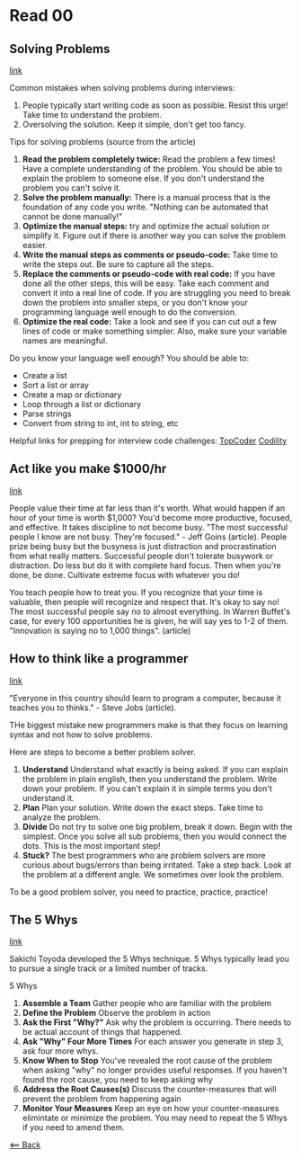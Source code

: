 # Read 00

## Solving Problems
[link](https://simpleprogrammer.com/solving-problems-breaking-it-down/)

Common mistakes when solving problems during interviews:
1. People typically start writing code as soon as possible. Resist this urge! Take time to understand the problem.
1. Oversolving the solution. Keep it simple, don't get too fancy.

Tips for solving problems (source from the article)
1. **Read the problem completely twice:** Read the problem a few times! Have a complete understanding of the problem. You should be able to explain the problem to someone else. If you don't understand the problem you can't solve it.
1. **Solve the problem manually:** There is a manual process that is the foundation of any code you write. "Nothing can be automated that cannot be done manually!"
1. **Optimize the manual steps:** try and optimize the actual solution or simplify it. Figure out if there is another way you can solve the problem easier.
1. **Write the manual steps as comments or pseudo-code:** Take time to write the steps out. Be sure to capture all the steps.
1. **Replace the comments or pseudo-code with real code:** If you have done all the other steps, this will be easy. Take each comment and convert it into a real line of code. If you are struggling you need to break down the problem into smaller steps, or you don't know your programming language well enough to do the conversion.
1. **Optimize the real code:** Take a look and see if you can cut out a few lines of code or make something simpler. Also, make sure your variable names are meaningful.

Do you know your language well enough? You should be able to:
- Create a list
- Sort a list or array
- Create a map or dictionary
- Loop through a list or dictionary
- Parse strings
- Convert from string to int, int to string, etc

Helpful links for prepping for interview code challenges:
[TopCoder](https://simpleprogrammer.com/so-you-want-to-become-a-better-programmer-topcoder/)
[Codility](https://www.codility.com/)

## Act like you make $1000/hr
[link](https://medium.com/swlh/pretend-your-time-is-worth-1-000-hour-and-youll-become-100x-more-productive-f04628bb3e6d)

People value their time at far less than it's worth. What would happen if an hour of your time is worth $1,000? You'd become more productive, focused, and effective. It takes discipline to not become busy. "The most successful people I know are not busy. They're focused." - Jeff Goins (article). People prize being busy but the busyness is just distraction and procrastination from what really matters. Successful people don't tolerate busywork or distraction. Do less but do it with complete hard focus. Then when you're done, be done. Cultivate extreme focus with whatever you do! 

You teach people how to treat you. If you recognize that your time is valuable, then people will recognize and respect that. It's okay to say no! The most successful people say no to almost everything. In Warren Buffet's case, for every 100 opportunities he is given, he will say yes to 1-2 of them. "Innovation is saying no to 1,000 things". (article)

## How to think like a programmer
[link](https://www.freecodecamp.org/news/how-to-think-like-a-programmer-lessons-in-problem-solving-d1d8bf1de7d2/)

"Everyone in this country should learn to program a computer, because it teaches you to thinks." - Steve Jobs (article).

THe biggest mistake new programmers make is that they focus on learning syntax and not how to solve problems.

Here are steps to become a better problem solver.
1. **Understand** Understand what exactly is being asked. If you can explain the problem in plain english, then you understand the problem. Write down your problem. If you can't explain it in simple terms you don't understand it.
1. **Plan** Plan your solution. Write down the exact steps. Take time to analyze the problem.
1. **Divide** Do not try to solve one big problem, break it down. Begin with the simplest. Once you solve all sub problems, then you would connect the dots. This is the most important step!
1. **Stuck?** The best programmers who are problem solvers are more curious about bugs/errors than being irritated. Take a step back. Look at the problem at a different angle. We sometimes over look the problem.

To be a good problem solver, you need to practice, practice, practice!

## The 5 Whys
[link](https://www.mindtools.com/pages/article/newTMC_5W.htm)

Sakichi Toyoda developed the 5 Whys technique. 5 Whys typically lead you to pursue a single track or a limited number of tracks.

5 Whys
1. **Assemble a Team** Gather people who are familiar with the problem
1. **Define the Problem** Observe the problem in action
1. **Ask the First "Why?"** Ask why the problem is occurring. There needs to be actual account of things that happened.
1. **Ask "Why" Four More Times** For each answer you generate in step 3, ask four more whys.
1. **Know When to Stop** You've revealed the root cause of the problem when asking "why" no longer provides useful responses. If you haven't found the root cause, you need to keep asking why
1. **Address the Root Causes(s)** Discuss the counter-measures that will prevent the problem from happening again
1. **Monitor Your Measures** Keep an eye on how your counter-measures elimintate or minimize the problem. You may need to repeat the 5 Whys if you need to amend them.

[<== Back](https://simoneodegard.github.io/reading-notes/)